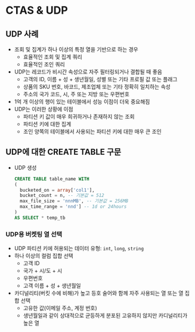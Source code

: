 # CTAS & UDP 

## UDP 사례
- 조회 및 집계가 하나 이상의 특정 열을 기반으로 하는 경우
  - 효율적인 조회 및 집계 쿼리
  - 효율적인 조인 쿼리
- UDP는 레코드가 비시간 속성으로 자주 필터링되거나 결합될 때 좋음
  - 고객의 ID, 이름 + 성 + 생년월일, 성별 또는 기타 프로필 값 또는 플래그
  - 상품의 SKU 번호, 바코드, 제조업체 또는 기타 정확히 일치하는 속성
  - 주소의 국가 코드, 시, 주 또는 지방 또는 우편번호
- 1억 개 이상의 행이 있는 테이블에서 성능 이점이 더욱 중요해짐
- UDP는 이러한 상황에 이점
  - 파티션 키 값이 매우 희귀하거나 존재하지 않는 조회
  - 파티션 키에 대한 집계
  - 조인 양쪽의 테이블에서 사용되는 파티션 키에 대한 매우 큰 조인

## UDP에 대한 CREATE TABLE 구문
- UDP 생성

  ```SQL
  CREATE TABLE table_name WITH
  (
    bucketed_on = array['col1'],
    bucket_count = n, -- 기본값 = 512
    max_file_size = 'nnnMB', -- 기본값 = 256MB
    max_time_range = 'nnd'] -- 1d or 24hours
  )
  AS SELECT * temp_tb
  ```

### UDP용 버켓팅 열 선택
- UDP 파티션 키에 허용되는 데이터 유형: `int`, `long`, `string`
- 하나 이상의 컬럼 집합 선택
  - 고객 ID
  - 국가 + 시/도 + 시
  - 우편번호
  - 고객 이름 + 성 + 생년월일
- 카디널리티(버킷 수에 비해)가 높고 등호 술어와 함께 자주 사용되는 열 또는 열 집합 선택
  - 고유한 값(이메일 주소, 계정 번호)
  - 생년월일과 같이 상대적으로 균등하게 분포된 고유하지 않지만 카디널리티가 높은 열
